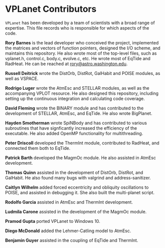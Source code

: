 # VPLanet Contributors

`VPLanet` has been developed by a team of scientists with a broad range of
expertise. This file records who is responsible for which aspects of the code.

**Rory Barnes** is the lead developer who conceived the project,
implemented the matrices and vectors of function pointers, designed
the I/O scheme, and maintains this repository. He also wrote most of the top-level files, such as vplanet.h,
control.c, body.c, evolve.c, etc. He wrote most of EqTide and RadHeat.
He can be reached at rory@astro.washington.edu.

**Russell Deitrick** wrote the DistOrb, DistRot, GalHabit and POISE modules, as
well as VSPACE.

**Rodrigo Luger** wrote the AtmEsc and STELLAR modules, as well as the accompanying
VPLOT resource. He also designed this repository, including setting up the continuous
integration and calculating code coverage.

**David Fleming** wrote the BINARY module and has contributed to the development
of STELLAR, AtmEsc, and EqTide. He also wrote BigPlanet.

**Hayden Smotherman** wrote SpiNBody and has contributed to various subroutines
that have signficantly increased the efficiency of the executable. He also added OpenMP
functionality for multithreading.

**Peter Driscoll** developed the ThermInt module, contributed to RadHeat, and
connected them both to EqTide.

**Patrick Barth** developed the MagmOc module. He also assisted in AtmEsc development.

**Thomas Quinn** assisted in the development of DistOrb, DistRot, and GalHabit. He
also found many bugs with valgrind and address-sanitizer.

**Caitlyn Wilhelm** added forced eccentricity and obliquity oscillations to
POISE, and assisted in debugging it. She also built the multi-planet script.

**Rodolfo Garcia** assisted in AtmEsc and ThermInt development.

**Ludmila Carone** assisted in the development of the MagmOc module.

**Pramod Gupta** ported VPLanet to Windows 10.

**Diego McDonald** added the Lehmer-Catling model to AtmEsc.

**Benjamin Guyer** assisted in the coupling of EqTide and ThermInt.
